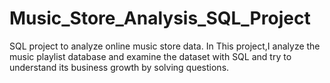 # Music_Store_Analysis_SQL_Project
SQL project to analyze online music store data.
In This project,I analyze the music playlist database and examine the dataset with SQL and try to understand its business growth by solving  questions.






